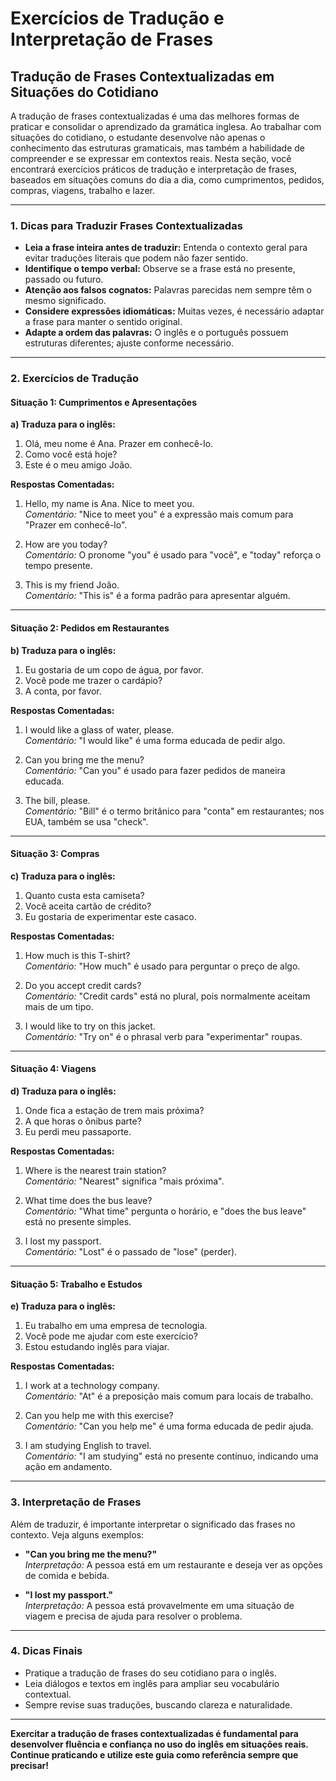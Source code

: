 # Exercícios de Tradução e Interpretação de Frases  
## Tradução de Frases Contextualizadas em Situações do Cotidiano

A tradução de frases contextualizadas é uma das melhores formas de praticar e consolidar o aprendizado da gramática inglesa. Ao trabalhar com situações do cotidiano, o estudante desenvolve não apenas o conhecimento das estruturas gramaticais, mas também a habilidade de compreender e se expressar em contextos reais. Nesta seção, você encontrará exercícios práticos de tradução e interpretação de frases, baseados em situações comuns do dia a dia, como cumprimentos, pedidos, compras, viagens, trabalho e lazer.

---

### 1. Dicas para Traduzir Frases Contextualizadas

- **Leia a frase inteira antes de traduzir:** Entenda o contexto geral para evitar traduções literais que podem não fazer sentido.
- **Identifique o tempo verbal:** Observe se a frase está no presente, passado ou futuro.
- **Atenção aos falsos cognatos:** Palavras parecidas nem sempre têm o mesmo significado.
- **Considere expressões idiomáticas:** Muitas vezes, é necessário adaptar a frase para manter o sentido original.
- **Adapte a ordem das palavras:** O inglês e o português possuem estruturas diferentes; ajuste conforme necessário.

---

### 2. Exercícios de Tradução

#### Situação 1: Cumprimentos e Apresentações

**a) Traduza para o inglês:**

1. Olá, meu nome é Ana. Prazer em conhecê-lo.
2. Como você está hoje?
3. Este é o meu amigo João.

**Respostas Comentadas:**

1. Hello, my name is Ana. Nice to meet you.  
   *Comentário:* "Nice to meet you" é a expressão mais comum para "Prazer em conhecê-lo".

2. How are you today?  
   *Comentário:* O pronome "you" é usado para "você", e "today" reforça o tempo presente.

3. This is my friend João.  
   *Comentário:* "This is" é a forma padrão para apresentar alguém.

---

#### Situação 2: Pedidos em Restaurantes

**b) Traduza para o inglês:**

1. Eu gostaria de um copo de água, por favor.
2. Você pode me trazer o cardápio?
3. A conta, por favor.

**Respostas Comentadas:**

1. I would like a glass of water, please.  
   *Comentário:* "I would like" é uma forma educada de pedir algo.

2. Can you bring me the menu?  
   *Comentário:* "Can you" é usado para fazer pedidos de maneira educada.

3. The bill, please.  
   *Comentário:* "Bill" é o termo britânico para "conta" em restaurantes; nos EUA, também se usa "check".

---

#### Situação 3: Compras

**c) Traduza para o inglês:**

1. Quanto custa esta camiseta?
2. Você aceita cartão de crédito?
3. Eu gostaria de experimentar este casaco.

**Respostas Comentadas:**

1. How much is this T-shirt?  
   *Comentário:* "How much" é usado para perguntar o preço de algo.

2. Do you accept credit cards?  
   *Comentário:* "Credit cards" está no plural, pois normalmente aceitam mais de um tipo.

3. I would like to try on this jacket.  
   *Comentário:* "Try on" é o phrasal verb para "experimentar" roupas.

---

#### Situação 4: Viagens

**d) Traduza para o inglês:**

1. Onde fica a estação de trem mais próxima?
2. A que horas o ônibus parte?
3. Eu perdi meu passaporte.

**Respostas Comentadas:**

1. Where is the nearest train station?  
   *Comentário:* "Nearest" significa "mais próxima".

2. What time does the bus leave?  
   *Comentário:* "What time" pergunta o horário, e "does the bus leave" está no presente simples.

3. I lost my passport.  
   *Comentário:* "Lost" é o passado de "lose" (perder).

---

#### Situação 5: Trabalho e Estudos

**e) Traduza para o inglês:**

1. Eu trabalho em uma empresa de tecnologia.
2. Você pode me ajudar com este exercício?
3. Estou estudando inglês para viajar.

**Respostas Comentadas:**

1. I work at a technology company.  
   *Comentário:* "At" é a preposição mais comum para locais de trabalho.

2. Can you help me with this exercise?  
   *Comentário:* "Can you help me" é uma forma educada de pedir ajuda.

3. I am studying English to travel.  
   *Comentário:* "I am studying" está no presente contínuo, indicando uma ação em andamento.

---

### 3. Interpretação de Frases

Além de traduzir, é importante interpretar o significado das frases no contexto. Veja alguns exemplos:

- **"Can you bring me the menu?"**  
  *Interpretação:* A pessoa está em um restaurante e deseja ver as opções de comida e bebida.

- **"I lost my passport."**  
  *Interpretação:* A pessoa está provavelmente em uma situação de viagem e precisa de ajuda para resolver o problema.

---

### 4. Dicas Finais

- Pratique a tradução de frases do seu cotidiano para o inglês.
- Leia diálogos e textos em inglês para ampliar seu vocabulário contextual.
- Sempre revise suas traduções, buscando clareza e naturalidade.

---

**Exercitar a tradução de frases contextualizadas é fundamental para desenvolver fluência e confiança no uso do inglês em situações reais. Continue praticando e utilize este guia como referência sempre que precisar!**